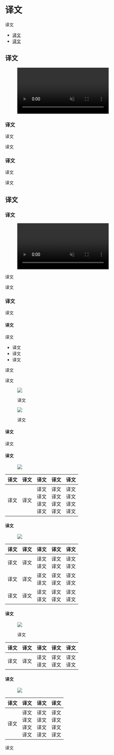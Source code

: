 <div class="article__intro">

[en]: <> (Overview)
# 译文

[en]: <> (Material Theming refers to the customization of your Material Design app to better reflect your product’s brand.)
译文

<nav>

[en]: <> (Material Theming)
[en]: <> (Using Material Theming)
* [译文](#material-theming)
* [译文](#using-material-theming)

</nav></div><div class="article__body">

[en]: <> (Material Theming)
<h2 id="material-theming">译文</h2>

<figure><video controls loop muted preload="metadata" class="mdui-video-fluid"><source data-src="{assets_path}/material-theming/overview/theming-overview-applyingtheming.mp4" src="{assets_path}/material-theming/overview/theming-overview-applyingtheming.mp4" type="video/mp4"></video></figure>

[en]: <> (What is Material Theming?)
### 译文

[en]: <> (Material Theming is the ability to systematically customize Material Design to better reflect your product’s brand.)
译文

[en]: <> (When you begin changing aspects of your UI, such as color and typography, Material Theming tools apply your design vision throughout your user experience. These tools allow easy switching between design and code workflows by providing specific values for all customizable attributes. Customizing these values creates a Material Theme for your product.)
译文

[en]: <> (Using Material Theming)
### 译文

[en]: <> (Material Theming consists of three main actions: customizing your theme, applying it across your design mocks, and using it in code.)
译文

[en]: <> (Material Design comes designed with a built-in, baseline theme that can be used as-is, straight out of the proverbial box. You can then customize it as little, or as much, as you like to make Material work for your product.)
译文

[en]: <> (Using Material Theming)
<h2 id="using-material-theming">译文</h2>

[en]: <> (The Material Theme editor)
### 译文

<figure><video controls loop muted preload="metadata" class="mdui-video-fluid"><source data-src="{assets_path}/material-theming/overview/theme-editor-desbyte-color-final.mp4" src="{assets_path}/material-theming/overview/theme-editor-desbyte-color-final.mp4" type="video/mp4"></video></figure>

[en]: <> (Material Theming can be implemented with the help of the Material Theme Editor, a tool that currently allows you to customize color, type, and shape and create your own branded symbol library, helping you deploy Material quickly and reliably. Selected values will cascade throughout your stickersheet, appropriately altering components, text, and surfaces.)
译文

[en]: <> (It’s currently available for the design app Sketch. You can download the Material Plugin to get started with Material Theme editing.)
译文

[en]: <> (Theming in practice)
### 译文

[en]: <> (Theming affects your entire UI, including individual components, like a button. This example shows how a button component’s out-of-the-box values can be customized.)
译文

[en]: <> (Customization: before and after)
#### 译文

[en]: <> (A contained button is assigned values for a specific color, shape, and type family. By default, contained buttons have the following default values:)
译文

[en]: <> (The color is #6200EE)
[en]: <> (The text is 14pt, Roboto, Medium, and all caps)
[en]: <> (The corners have a rounded radii of 4dp)
* 译文
* 译文
* 译文

[en]: <> (You can adjust the default color, type, and shape of this contained button to suit your app’s style.)
译文

[en]: <> (On the left, a Material button shows the default styles. On the right, these values have been altered to create a button that is entirely customized.)
译文

<div class="mdui-row-sm-2"><div class="mdui-col"><figure>

![]({assets_path}/material-theming/overview/theming-overview-applyingtheming-default.png)

<figcaption>

[en]: <> (A baseline Material button)
译文

</figcaption></figure></div><div class="mdui-col"><figure>

![]({assets_path}/material-theming/overview/theming-overview-applyingtheming-shrine.png)

<figcaption>

[en]: <> (That same Material button, but customized)
译文

</figcaption></figure></div></div>

[en]: <> (Default and customized values)
#### 译文

[en]: <> (Buttons have the following attributes and default values, with customizations for this example indicated in bold.)
译文

[en]: <> (Typography)
#### 译文

<figure>

![]({assets_path}/material-theming/overview/theming-overview-applyingtheming-type.png)

</figure>

[en]: <> (Element      | Category    | Attribute                             | Default values                         | Custom values)
[en]: <> (---------    |----------   |---------                              |------                                  |------)
[en]: <> (Text Label   | BUTTON      | Type Family<br>Font<br>Case<br>Size   | Roboto<br>Medium<br>All Caps<br>14pt   | Rubik<br>Medium<br>All Caps<br>14pt)

译文     | 译文     | 译文                        | 译文                        | 译文
--------|----------|----------                  |-----------                 |-----------
译文     | 译文     | 译文<br>译文<br>译文<br>译文  | 译文<br>译文<br>译文<br>译文  | 译文<br>译文<br>译文<br>译文

[en]: <> (Color)
#### 译文

<figure>

![]({assets_path}/material-theming/overview/theming-overview-applyingtheming-color.png)

</figure>

[en]: <> (Element      | Category     | Attribute          | Default values     | Custom values)
[en]: <> (---------    |----------    |---------           |------              |------)
[en]: <> (Container    | Primary      | Color<br>Opacity   | #6200EE<br>100%    | #FEDBD0<br>100%)
[en]: <> (Text Label   | On Primary   | Color<br>Opacity   | #FFFFFFF<br>100%   | #442C2E<br>100%)
[en]: <> (Icon         | On Primary   | Color<br>Opacity   | #FFFFFFF<br>100%   | #442C2E<br>100%)

译文     | 译文     | 译文         | 译文          | 译文
--------|----------|----------   |-----------   |-----------
译文     | 译文     | 译文<br>译文  | 译文<br>译文  | 译文<br>译文
译文     | 译文     | 译文<br>译文  | 译文<br>译文  | 译文<br>译文
译文     | 译文     | 译文<br>译文  | 译文<br>译文  | 译文<br>译文

[en]: <> (Iconography)
#### 译文

<figure>

![]({assets_path}/material-theming/overview/theming-overview-applyingtheming-icons.png)

<figcaption>

[en]: <> ()
译文

</figcaption></figure>

[en]: <> (Element      | Category     | Attribute          | Default values     | Custom values)
[en]: <> (---------    |----------    |---------           |------              |------)
[en]: <> (Icon    | Icon Set      | Icon Family<br>Icon   | Filled<br>Add    | Outlined<br>Shopping Cart)

译文     | 译文     | 译文         | 译文          | 译文
--------|----------|----------   |-----------   |-----------
译文     | 译文     | 译文<br>译文  | 译文<br>译文  | 译文<br>译文

[en]: <> (Shape)
#### 译文

<figure>

![]({assets_path}/material-theming/overview/theming-overview-applyingtheming-shape.png)

</figure>

[en]: <> (Element     | Attribute                                                                          | Default values                                             | Default values)
[en]: <> (---------   |---------                                                                           |------                                                      |------)
[en]: <> (Container   | Top left corner<br>Top right corner<br>Bottom right corner<br>Bottom left corner   | Rounded 4dp<br>Rounded 4dp<br>Rounded 4dp<br>Rounded 4dp   | Cut 4 dp<br>Cut 4 dp<br>Cut 4 dp<br>Cut 4 dp)

译文     | 译文                        | 译文                        | 译文
--------|----------                   |-----------                 |-----------
译文     | 译文<br>译文<br>译文<br>译文  | 译文<br>译文<br>译文<br>译文  | 译文<br>译文<br>译文<br>译文

[en]: <> (Bold values indicate values that have been customized from the defaults.)
译文

</div>
